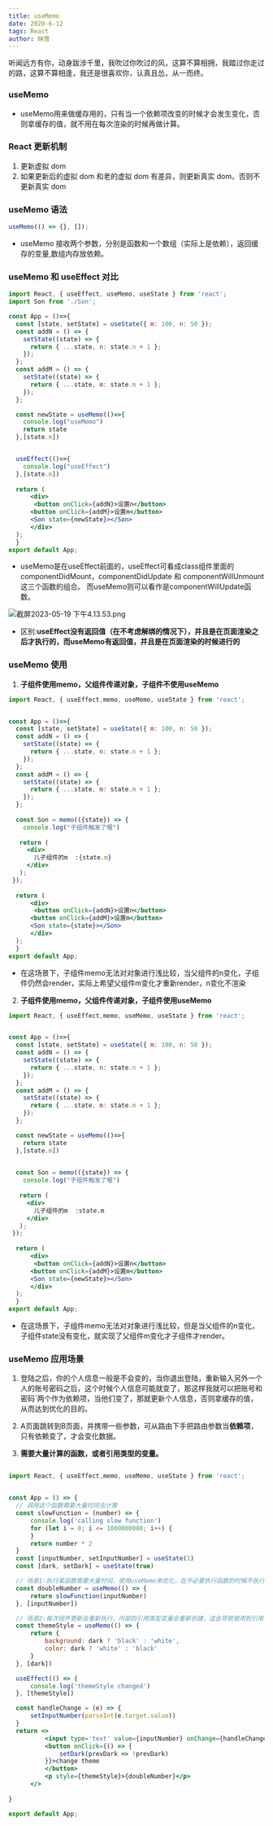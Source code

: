 ```yaml
---
title: useMemo
date: 2020-6-12
tags: React
author: 映雪
---
```


听闻远方有你，动身跋涉千里，我吹过你吹过的风，这算不算相拥，我踏过你走过的路，这算不算相逢，我还是很喜欢你，认真且怂，从一而终。

<!--more-->

### useMemo

- useMemo用来做缓存用的，只有当一个依赖项改变的时候才会发生变化，否则拿缓存的值，就不用在每次渲染的时候再做计算。

### React 更新机制

1. 更新虚拟 dom
2. 如果更新后的虚拟 dom 和老的虚拟 dom 有差异，则更新真实 dom，否则不更新真实 dom


### useMemo 语法

```js
useMemo(() => {}, []);
```

- useMemo 接收两个参数，分别是函数和一个数组（实际上是依赖），返回缓存的变量,数组内存放依赖。

### useMemo 和 useEffect 对比

```jsx
import React, { useEffect, useMemo, useState } from 'react';
import Son from './Son';

const App = ()=>{
  const [state, setState] = useState({ m: 100, n: 50 });
  const addN = () => {
    setState((state) => {
      return { ...state, n: state.n + 1 };
    });
  };
  const addM = () => {
    setState((state) => {
      return { ...state, m: state.m + 1 };
    });
  };

  const newState = useMemo(()=>{
    console.log("useMemo")
    return state
  },[state.m])


  useEffect(()=>{
    console.log("useEffect")
  },[state.m])
  
  return (
      <div>
       <button onClick={addN}>设置n</button>
      <button onClick={addM}>设置m</button>
      <Son state={newState}></Son>
      </div>
  );
  }
export default App;

```

- useMemo是在useEffect前面的，useEffect可看成class组件里面的componentDidMount，componentDidUpdate 和 componentWillUnmount 这三个函数的组合。 而useMemo则可以看作是componentWillUpdate函数。


![截屏2023-05-19 下午4.13.53.png](/images/2023/05/19/WCkmqjwHyM69r8u.png)

- 区别:**useEffect没有返回值（在不考虑解绑的情况下），并且是在页面渲染之后才执行的，而useMemo有返回值，并且是在页面渲染的时候进行的**

### useMemo 使用

1. **子组件使用memo，父组件传递对象，子组件不使用useMemo**

```jsx
import React, { useEffect,memo, useMemo, useState } from 'react';


const App = ()=>{
  const [state, setState] = useState({ m: 100, n: 50 });
  const addN = () => {
    setState((state) => {
      return { ...state, n: state.n + 1 };
    });
  };
  const addM = () => {
    setState((state) => {
      return { ...state, m: state.m + 1 };
    });
  };
  
  const Son = memo(({state}) => {
    console.log("子组件触发了喔")
 
   return (
     <div>
       儿子组件的m  :{state.m}
     </div>
   );
 });
 
  return (
      <div>
       <button onClick={addN}>设置n</button>
      <button onClick={addM}>设置m</button>
      <Son state={state}></Son>
      </div>
  );
  }
export default App;

```

- 在这场景下，子组件memo无法对对象进行浅比较，当父组件的n变化，子组件仍然会render，实际上希望父组件m变化才重新render，n变化不渲染

2. **子组件使用memo，父组件传递对象，子组件使用useMemo**

```jsx
import React, { useEffect,memo, useMemo, useState } from 'react';


const App = ()=>{
  const [state, setState] = useState({ m: 100, n: 50 });
  const addN = () => {
    setState((state) => {
      return { ...state, n: state.n + 1 };
    });
  };
  const addM = () => {
    setState((state) => {
      return { ...state, m: state.m + 1 };
    });
  };

  const newState = useMemo(()=>{
    return state
  },[state.m])

  
  const Son = memo(({state}) => {
    console.log("子组件触发了喔")
 
   return (
     <div>
       儿子组件的m  :state.m
     </div>
   );
 });
 
  return (
      <div>
       <button onClick={addN}>设置n</button>
      <button onClick={addM}>设置m</button>
      <Son state={newState}></Son>
      </div>
  );
  }
export default App;

```

- 在这场景下，子组件memo无法对对象进行浅比较，但是当父组件的n变化，子组件state没有变化，就实现了父组件m变化才子组件才render。



### useMemo 应用场景

1. 登陆之后，你的个人信息一般是不会变的，当你退出登陆，重新输入另外一个人的账号密码之后，这个时候个人信息可能就变了，那这样我就可以把账号和密码`两个作为依赖项，当他们变了，那就更新个人信息，否则拿缓存的值，从而达到优化的目的。

2. A页面跳转到B页面，并携带一些参数，可从路由下手把路由参数当**依赖项**，只有依赖变了，才会变化数据。

3. **需要大量计算的函数，或者引用类型的变量。**

```jsx

import React, { useEffect,memo, useMemo, useState } from 'react';


const App = () => {
  // 调用这个函数需要大量时间去计算
  const slowFunction = (number) => {
      console.log('calling slow function')
      for (let i = 0; i <= 1000000000; i++) {
      }
      return number * 2
  }
  const [inputNumber, setInputNumber] = useState(1)
  const [dark, setDark] = useState(true)

  // 场景1:执行某函数需要大量时间，使用useMemo来优化，在不必要执行函数的时候不执行函数
  const doubleNumber = useMemo(() => {
      return slowFunction(inputNumber)
  }, [inputNumber])

  // 场景2:每次组件更新会重新执行，内部的引用类型变量会重新创建，这会导致使用到引用类型变量的组件重新渲染，使用useMemo来让每次的变量相同
  const themeStyle = useMemo(() => {
      return {
          background: dark ? 'black' : 'white',
          color: dark ? 'white' : 'black'
      }
  }, [dark])

  useEffect(() => {
      console.log('themeStyle changed')
  }, [themeStyle])

  const handleChange = (e) => {
      setInputNumber(parseInt(e.target.value))
  }
  return <>
          <input type='text' value={inputNumber} onChange={handleChange}/>
          <button onClick={() => {
              setDark(prevDark => !prevDark)
          }}>change theme
          </button>
          <p style={themeStyle}>{doubleNumber}</p>
      </>
  
}

export default App;
```